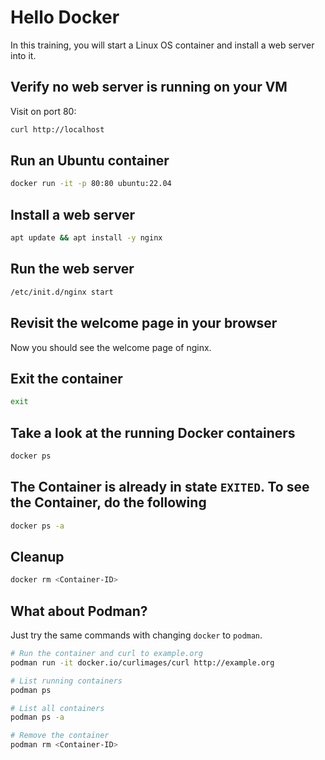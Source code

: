 # Hello Docker

In this training, you will start a Linux OS container and install a web server into it.

## Verify no web server is running on your VM

Visit on port 80:

```bash
curl http://localhost
```

## Run an Ubuntu container

```bash
docker run -it -p 80:80 ubuntu:22.04
```

## Install a web server

```bash
apt update && apt install -y nginx
```

## Run the web server

```bash
/etc/init.d/nginx start
```

## Revisit the welcome page in your browser

Now you should see the welcome page of nginx.

## Exit the container

```bash
exit
```

## Take a look at the running Docker containers

```bash
docker ps
```

## The Container is already in state `EXITED`. To see the Container, do the following

```bash
docker ps -a
```

## Cleanup

```bash
docker rm <Container-ID>
```

## What about Podman?

Just try the same commands with changing `docker` to `podman`.

```bash
# Run the container and curl to example.org
podman run -it docker.io/curlimages/curl http://example.org

# List running containers
podman ps

# List all containers
podman ps -a

# Remove the container
podman rm <Container-ID>
```

